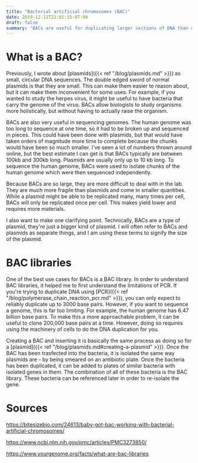 ```yaml
---
title: "Bacterial artificial chromosomes (BAC)"
date: 2019-12-12T22:02:15-07:00
draft: false
summary: "BACs are useful for duplicating larger sections of DNA than can be duplicated with PCR or will fit on plasmids."
---
```


# What is a BAC?

Previously, I wrote about [plasmids]({{< ref "/blog/plasmids.md" >}}) as small, circular DNA sequences. The double edged sword of normal plasmids is that they are small. This can make them easier to reason about, but it can make them inconvenient for some uses. For example, if you wanted to study the herpes virus, it might be useful to have bacteria that carry the genome of the virus. BACs allow biologists to study organisms more holistically, but without having to actually raise the organism.

BACs are also very useful in sequencing genomes. The human genome was too long to sequence at one time, so it had to be broken up and sequenced in pieces. This could have been done with plasmids, but that would have taken orders of magnitude more time to complete because the chunks would have been so much smaller. I've seen a lot of numbers thrown around online, but the best estimate I can get is that BACs typically are between 100kb and 300kb long. Plasmids are usually only up to 10 kb long. To sequence the human genome, BACs were used to isolate chunks of the human genome which were then sequenced independently.

Because BACs are so large, they are more difficult to deal with in the lab. They are much more fragile than plasmids and come in smaller quantities. While a plasmid might be able to be replicated many, many times per cell, BACs will only be replicated once per cell. This makes yield lower and requires more materials.

I also want to make one clarifying point. Technically, BACs are a type of plasmid, they're just a bigger kind of plasmid. I will often refer to BACs and plasmids as separate things, and I am using these terms to signify the size of the plasmid.

# BAC libraries

One of the best use cases for BACs is a BAC library. In order to understand BAC libraries, it helped me to first understand the limitations of PCR. If you're trying to duplicate DNA using [PCR]({{< ref "/blog/polymerase_chain_reaction_pcr.md" >}}), you can only expect to reliably duplicate up to 3000 base pairs. However, if you want to sequence a genome, this is far too limiting. For example, the human genome has 6.47 billion base pairs. To make this a more approachable problem, it can be useful to clone 200,000 base pairs at a time. However, doing so requires using the machinery of cells to do the DNA duplication for you.

Creating a BAC and inserting it is basically the same process as doing so for a [plasmid]({{< ref "/blog/plasmids.md#creating-a-plasmid" >}}). Once the BAC has been trasfected into the bacteria, it is isolated the same way plasmids are - by being smeared on an antibiotic plate. Once the bacteria has been duplicated, it can be added to plates of similar bacteria with isolated genes in them. The combination of all of these bacteria is the BAC library. These bacteria can be referenced later in order to re-isolate the gene.

# Sources

https://bitesizebio.com/24613/baby-got-bac-working-with-bacterial-artificial-chromosomes/

https://www.ncbi.nlm.nih.gov/pmc/articles/PMC3273850/

https://www.yourgenome.org/facts/what-are-bac-libraries
